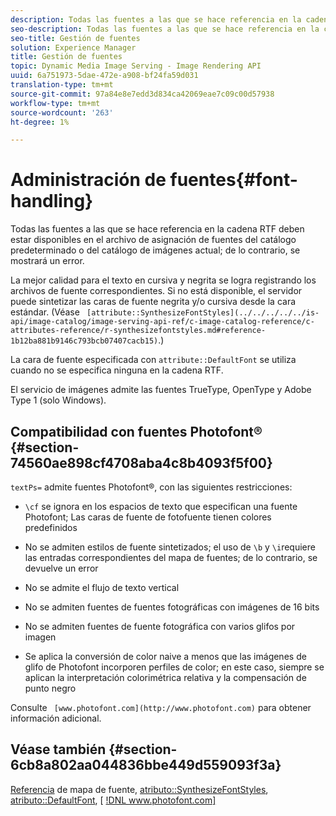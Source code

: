```yaml
---
description: Todas las fuentes a las que se hace referencia en la cadena RTF deben estar disponibles en el archivo de asignación de fuentes del catálogo predeterminado o del catálogo de imágenes actual; de lo contrario, se mostrará un error.
seo-description: Todas las fuentes a las que se hace referencia en la cadena RTF deben estar disponibles en el archivo de asignación de fuentes del catálogo predeterminado o del catálogo de imágenes actual; de lo contrario, se mostrará un error.
seo-title: Gestión de fuentes
solution: Experience Manager
title: Gestión de fuentes
topic: Dynamic Media Image Serving - Image Rendering API
uuid: 6a751973-5dae-472e-a908-bf24fa59d031
translation-type: tm+mt
source-git-commit: 97a84e8e7edd3d834ca42069eae7c09c00d57938
workflow-type: tm+mt
source-wordcount: '263'
ht-degree: 1%

---
```



# Administración de fuentes{#font-handling}

Todas las fuentes a las que se hace referencia en la cadena RTF deben estar disponibles en el archivo de asignación de fuentes del catálogo predeterminado o del catálogo de imágenes actual; de lo contrario, se mostrará un error.

La mejor calidad para el texto en cursiva y negrita se logra registrando los archivos de fuente correspondientes. Si no está disponible, el servidor puede sintetizar las caras de fuente negrita y/o cursiva desde la cara estándar. (Véase ` [attribute::SynthesizeFontStyles](../../../../../is-api/image-catalog/image-serving-api-ref/c-image-catalog-reference/c-attributes-reference/r-synthesizefontstyles.md#reference-1b12ba881b9146c793bcb07407cacb15)`.)

La cara de fuente especificada con `attribute::DefaultFont` se utiliza cuando no se especifica ninguna en la cadena RTF.

El servicio de imágenes admite las fuentes TrueType, OpenType y Adobe Type 1 (solo Windows).

## Compatibilidad con fuentes Photofont® {#section-74560ae898cf4708aba4c8b4093f5f00}

`textPs=` admite fuentes Photofont®, con las siguientes restricciones:

* `\cf` se ignora en los espacios de texto que especifican una fuente Photofont; Las caras de fuente de fotofuente tienen colores predefinidos
* No se admiten estilos de fuente sintetizados; el uso de `\b` y `\i`requiere las entradas correspondientes del mapa de fuentes; de lo contrario, se devuelve un error

* No se admite el flujo de texto vertical
* No se admiten fuentes de fuentes fotográficas con imágenes de 16 bits
* No se admiten fuentes de fuente fotográfica con varios glifos por imagen
* Se aplica la conversión de color naive a menos que las imágenes de glifo de Photofont incorporen perfiles de color; en este caso, siempre se aplican la interpretación colorimétrica relativa y la compensación de punto negro

Consulte ` [www.photofont.com](http://www.photofont.com)` para obtener información adicional.

## Véase también {#section-6cb8a802aa044836bbe449d559093f3a}

[Referencia](../../../../../is-api/image-catalog/image-serving-api-ref/c-image-catalog-reference/c-font-map-reference/c-font-map-reference.md#concept-f81f319d03c646c5a8ef87b3277dd37d) de mapa de fuente,  [atributo::SynthesizeFontStyles](../../../../../is-api/image-catalog/image-serving-api-ref/c-image-catalog-reference/c-attributes-reference/r-synthesizefontstyles.md#reference-1b12ba881b9146c793bcb07407cacb15),  [atributo::DefaultFont](../../../../../is-api/image-catalog/image-serving-api-ref/c-image-catalog-reference/c-attributes-reference/r-defaultfont.md#reference-48b763ac254545e89a25c76ff7581107),  [ [!DNL www.photofont.com] ](http://www.photofont.com)
